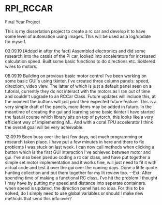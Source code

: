 # RPI_RCCAR
Final Year Project

This is my dissertation project to create a rc car and develop it to have some level of automation using images. This will be used as a log/update for myself.

03.09.19
[Added in after the fact]
Assembled electronics and did some research into the cassis of the Pi car, looked into accelerators for increased calculation speed. Built some basic functions to do directions etc. Soldered wires to motors.

08.09.19
Building on previous basic motor control I've been working on some basic GUI's using tkinter. I've created three column panels: speed, directiom, video view. The latter of which is just a default panel seen on a tutorial, currently they do not interact with the motors as I ran out of time and couldn't upgrade to an RCCar Class. Future updates will include this, at the moment the buttons will just print their expected future feature. This is a very simple draft of the panels, more items may be added in future.
In the meantime of creating the gui and learning some basic tkinter I have started the fast.ai course which library sits on top of pytorch, this looks like a very efficient way of implementing ML. And with a coral TPU accelerator I think the overall goal will be very achievable.

12.09.19
Been busy over the last few days, not much programming or research taken place. I have put a few minutes in here and there to fix problems I was stuck on last week. I can now call methods when clicking a button which is the first GUI interaction I've achieved between motor and gui. I've also been pseduo coding a rc car class, and have put together a simple set motor implementation and it works fine, will just need to fit it with actual code and test it over the gui over the coming days. Done a little quote hunting collection and put them together for my lit review too. 
--Ext: After spending time of making a functional RC class, I've hit the problem I thought I may have by putting my speed and distance into seperate containers. when speed is updated, the direction panel has no idea. For this to be solved, do I simply need to use global variables or should I make new methods that send this info over?
